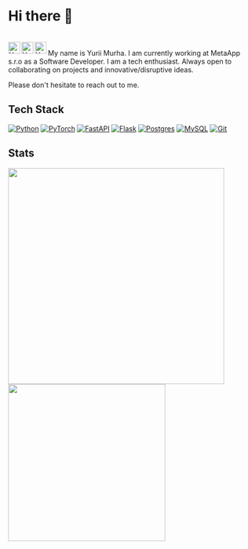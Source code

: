# Hi there 👋

<br>
<a href="https://discordapp.com/users/609462098304696321/">
  <img align="left" alt="Yurii's Discord" width="24px" src="https://www.svgrepo.com/show/353655/discord-icon.svg" />
</a>
<a href="https://www.linkedin.com/in/yurii-murha/">
  <img align="left" alt="Yurii's LinkedIN" width="24px" src="https://www.svgrepo.com/show/448234/linkedin.svg" />
</a>
<a href="https://t.me/yura_murha">
  <img align="left" alt="Yurii's Telegram" width="24px" src="https://www.svgrepo.com/show/343522/telegram-communication-chat-interaction-network-connection.svg" />
</a>

My name is Yurii Murha. I am currently working at MetaApp s.r.o as a Software Developer. 
I am a tech enthusiast. Always open to collaborating on projects and innovative/disruptive ideas. 

Please don't hesitate to reach out to me.

## Tech Stack
[![Python](https://img.shields.io/badge/python-3670A0?style=for-the-badge&logo=python&logoColor=ffdd54)](https://github.com/YuriiMurha?tab=repositories)
[![PyTorch](https://img.shields.io/badge/PyTorch-%23EE4C2C.svg?style=for-the-badge&logo=PyTorch&logoColor=white)](https://github.com/YuriiMurha?tab=repositories)
[![FastAPI](https://img.shields.io/badge/FastAPI-005571?style=for-the-badge&logo=fastapi)](https://github.com/YuriiMurha?tab=repositories)
[![Flask](https://img.shields.io/badge/Flask-000000.svg?style=for-the-badge&logo=Flask&logoColor=white)](https://github.com/YuriiMurha?tab=repositories)
[![Postgres](https://img.shields.io/badge/postgres-%23316192.svg?style=for-the-badge&logo=postgresql&logoColor=white)](https://github.com/YuriiMurha?tab=repositories)
[![MySQL](https://img.shields.io/badge/mysql-%2300f.svg?style=for-the-badge&logo=mysql&logoColor=white)](https://github.com/YuriiMurha?tab=repositories)
[![Git](https://img.shields.io/badge/git-%23F05033.svg?style=for-the-badge&logo=git&logoColor=white)](https://github.com/YuriiMurha?tab=repositories)
  
## Stats

<a href="https://github.com/YuriiMurha?tab=repositories">
  <img width=440 src="https://github-readme-stats.vercel.app/api?username=YuriiMurha&hide_border=true&show_icons=true&count_private=true&theme=radical" />
</a>
<a href="https://github.com/YuriiMurha?tab=repositories">
  <img width=320 src="https://github-readme-stats.vercel.app/api/top-langs/?username=YuriiMurha&hide_border=true&layout=compact&count_private=true&theme=radical" />
</a>
<!--
Here are some ideas to get you started:

- 🔭 I’m currently working on ...
- 🌱 I’m currently learning ...
- 👯 I’m looking to collaborate on ...
- 🤔 I’m looking for help with ...
- 💬 Ask me about ...
- 📫 How to reach me: ...
- 😄 Pronouns: ...
- ⚡ Fun fact: ...
-->
